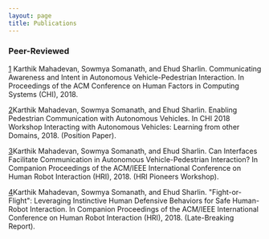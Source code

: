 ```yaml
---
layout: page
title: Publications
---
```


### Peer-Reviewed
[1](https://drive.google.com/file/d/1kHu27P6i4ICVxfAhdcj-c53FAUsyFIHQ/view?usp=sharing) Karthik Mahadevan, Sowmya Somanath, and Ehud Sharlin. Communicating Awareness and Intent in Autonomous Vehicle-Pedestrian Interaction. In Proceedings of the ACM Conference on Human Factors in Computing Systems (CHI), 2018.

[2](https://drive.google.com/file/d/1yz_Ei0KA-BRhQC-RPo1XOvE9xAHZFsJr/view?usp=sharing)Karthik Mahadevan, Sowmya Somanath, and Ehud Sharlin. Enabling Pedestrian Communication with Autonomous Vehicles. In CHI 2018 Workshop Interacting with Autonomous Vehicles: Learning from other Domains, 2018. (Position Paper).

[3](https://drive.google.com/file/d/1-MLe2zwac5-UQhVT_ngllkNW307HPPl-/view?usp=sharing)Karthik Mahadevan, Sowmya Somanath, and Ehud Sharlin. Can Interfaces Facilitate Communication in Autonomous Vehicle-Pedestrian Interaction? In Companion Proceedings of the ACM/IEEE International Conference on Human Robot Interaction (HRI), 2018. (HRI Pioneers Workshop).

[4](https://drive.google.com/file/d/1GVUzF5KAUW_T3CXbv0FMQ_Ct4Z6veYqv/view?usp=sharing)Karthik Mahadevan, Sowmya Somanath, and Ehud Sharlin. "Fight-or-Flight": Leveraging Instinctive Human Defensive Behaviors for Safe Human-Robot Interaction. In Companion Proceedings of the ACM/IEEE International Conference on Human Robot Interaction (HRI), 2018. (Late-Breaking Report).
